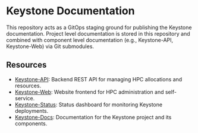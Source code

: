 # Keystone Documentation

This repository acts as a GitOps staging ground for publishing the Keystone documentation.
Project level documentation is stored in this repository and combined with component level documentation
(e.g., Keystone-API, Keystone-Web) via Git submodules.

## Resources

- [Keystone-API](https://github.com/pitt-crc/keystone-api): Backend REST API for managing HPC allocations and resources.
- [Keystone-Web](https://github.com/pitt-crc/keystone-web): Website frontend for HPC administration and self-service.
- [Keystone-Status](https://github.com/pitt-crc/keystone-status): Status dashboard for monitoring Keystone deployments.
- [Keystone-Docs](https://github.com/pitt-crc/keystone-docs): Documentation for the Keystone project and its components.
